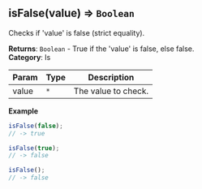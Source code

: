 <a name="isFalse"></a>

## isFalse(value) ⇒ <code>Boolean</code>
Checks if 'value' is false (strict equality).

**Returns**: <code>Boolean</code> - True if the 'value' is false, else false.  
**Category**: Is  

| Param | Type | Description |
| --- | --- | --- |
| value | <code>\*</code> | The value to check. |

**Example**  
```js
isFalse(false);
// -> true

isFalse(true);
// -> false

isFalse();
// -> false
```
